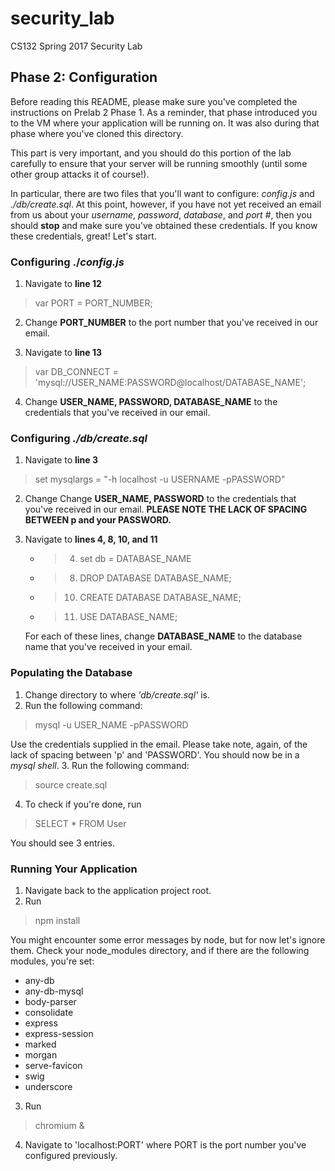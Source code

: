 # security_lab
CS132 Spring 2017 Security Lab

## Phase 2: Configuration
Before reading this README, please make sure you've completed the instructions on Prelab 2 Phase 1. As a reminder, that phase introduced you to the VM where your application will be running on. It was also during that phase where you've cloned this directory.

This part is very important, and you should do this portion of the lab carefully to ensure that your server will be running smoothly (until some other group attacks it of course!).

In particular, there are two files that you'll want to configure: _config.js_ and _./db/create.sql_. At this point, however, if you have not yet received an email from us about your _username_, _password_, _database_, and _port #_, then you should **stop** and make sure you've obtained these credentials. If you know these credentials, great! Let's start.

### Configuring ./_config.js_
1. Navigate to __**line 12**__
> var PORT = PORT_NUMBER;

2. Change __**PORT_NUMBER**__ to the port number that you've received in our email.

3. Navigate to __**line 13**__
> var DB_CONNECT = 'mysql://USER_NAME:PASSWORD@localhost/DATABASE_NAME';

4. Change __**USER_NAME, PASSWORD, DATABASE_NAME**__ to the credentials that you've received in our email.


### Configuring _./db/create.sql_
1. Navigate to __**line 3**__
> set mysqlargs = "-h localhost -u USERNAME -pPASSWORD"

2. Change Change __**USER_NAME, PASSWORD**__ to the credentials that you've received in our email. **PLEASE NOTE THE LACK OF SPACING BETWEEN p and your PASSWORD.**

3. Navigate to __**lines 4, 8, 10, and 11**__
   * > 4) set db = DATABASE_NAME
   * > 8) DROP DATABASE DATABASE_NAME;
   * > 10) CREATE DATABASE DATABASE_NAME;
   * > 11) USE DATABASE_NAME;

   For each of these lines, change __**DATABASE_NAME**__ to the database name that you've received in your email.

### Populating the Database
1. Change directory to where _'db/create.sql'_  is.
2. Run the following command:
> mysql -u USER_NAME -pPASSWORD

   Use the credentials supplied in the email. Please take note, again, of the lack of spacing between 'p' and 'PASSWORD'. You should now be in a _mysql shell_.
3. Run the following command:
> source create.sql

4. To check if you're done, run
> SELECT * FROM User

   You should see 3 entries.

### Running Your Application
1. Navigate back to the application project root.
2. Run
> npm install

   You might encounter some error messages by node, but for now let's ignore them. Check your node_modules directory, and if there are the following modules, you're set:

   * any-db
   * any-db-mysql  
   * body-parser  
   * consolidate
   * express  
   * express-session  
   * marked
   * morgan
   * serve-favicon
   * swig
   * underscore
3. Run
> chromium &

4. Navigate to 'localhost:PORT' where PORT is the port number you've configured previously.
